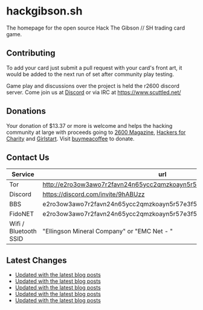 # hackgibson.sh
The homepage for the open source Hack The Gibson // SH trading card game.


## Contributing

To add your card just submit a pull request with your card's front art, it would be added to the next run of set after community play testing.

Game play and discussions over the project is held the r2600 discord server. Come join us at [Discord](https://discord.com/invite/9hABUzz) or via IRC at https://www.scuttled.net/


## Donations

Your donation of $13.37 or more is welcome and helps the hacking community at large with proceeds going to [2600 Magazine](https://2600.com/), [Hackers for Charity](https://hackersforcharity.org) and [Girlstart](https://girlstart.org).  Visit [buymeacoffee](https://www.buymeacoffee.com/hackgibson.sh) to donate.


## Contact Us

Service | url
-|-
Tor | http://e2ro3ow3awo7r2favn24n65ycc2qmzkoayn5r57e3f56nvjwdcgg32ad.onion
Discord | https://discord.com/invite/9hABUzz
BBS | e2ro3ow3awo7r2favn24n65ycc2qmzkoayn5r57e3f56nvjwdcgg32ad.onion:23
FidoNET | e2ro3ow3awo7r2favn24n65ycc2qmzkoayn5r57e3f56nvjwdcgg32ad.onion:24554
Wifi / Bluetooth SSID | "Ellingson Mineral Company" or "EMC Net - <fidonet address>"

## Latest Changes
<!-- BLOG-POST-LIST:START -->
- [Updated with the latest blog posts](https://github.com/DFW2600/hackgibson.sh/commit/d67ec31aa6066cf1162d4ec25824d5a8ea8201a5)
- [Updated with the latest blog posts](https://github.com/DFW2600/hackgibson.sh/commit/ccb37d7b17ea1751d79a78448fe1d482cb61a2f5)
- [Updated with the latest blog posts](https://github.com/DFW2600/hackgibson.sh/commit/f5cc3fd8f6f25709ff559074a12b1816b9542317)
- [Updated with the latest blog posts](https://github.com/DFW2600/hackgibson.sh/commit/12ec32e2f4c0c4899f1afd7c52b38720d623abc4)
- [Updated with the latest blog posts](https://github.com/DFW2600/hackgibson.sh/commit/1d10c9ab753ba45b33c4776f841e4a24fe9640c4)
<!-- BLOG-POST-LIST:END -->
